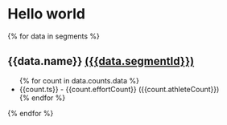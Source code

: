 # Hello world

{% for data in segments %}

## {{data.name}} [({{data.segmentId}})](https://www.strava.com/segments/{{data.segmentId}})

<ul>
{% for count in data.counts.data %}
<li> {{count.ts}} - {{count.effortCount}} ({{count.athleteCount}})</li>
  {% endfor %}
</ul>

{% endfor %}
